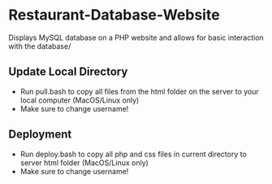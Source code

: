 # Restaurant-Database-Website
Displays MySQL database on a PHP website and allows for basic interaction with the database/

## Update Local Directory
- Run pull.bash to copy all files from the html folder on the server to your local computer (MacOS/Linux only)
- Make sure to change username!

## Deployment
- Run deploy.bash to copy all php and css files in current directory to server html folder (MacOS/Linux only)
- Make sure to change username!
